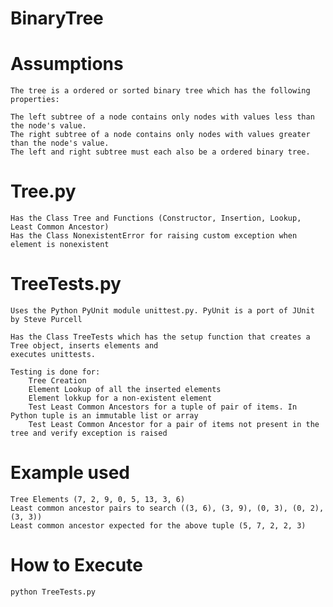 BinaryTree
==========

Assumptions
===========
    
    The tree is a ordered or sorted binary tree which has the following properties:

    The left subtree of a node contains only nodes with values less than the node's value.
    The right subtree of a node contains only nodes with values greater than the node's value.
    The left and right subtree must each also be a ordered binary tree.


Tree.py
=======

    Has the Class Tree and Functions (Constructor, Insertion, Lookup, Least Common Ancestor)
    Has the Class NonexistentError for raising custom exception when element is nonexistent

TreeTests.py
============

    Uses the Python PyUnit module unittest.py. PyUnit is a port of JUnit by Steve Purcell
    
    Has the Class TreeTests which has the setup function that creates a Tree object, inserts elements and 
    executes unittests. 
    
    Testing is done for:
        Tree Creation
        Element Lookup of all the inserted elements
        Element lokkup for a non-existent element
        Test Least Common Ancestors for a tuple of pair of items. In Python tuple is an immutable list or array
        Test Least Common Ancestor for a pair of items not present in the tree and verify exception is raised

Example used
============
    
    Tree Elements (7, 2, 9, 0, 5, 13, 3, 6)
    Least common ancestor pairs to search ((3, 6), (3, 9), (0, 3), (0, 2), (3, 3))  
    Least common ancestor expected for the above tuple (5, 7, 2, 2, 3)

How to Execute
===============

    python TreeTests.py 
    

    
